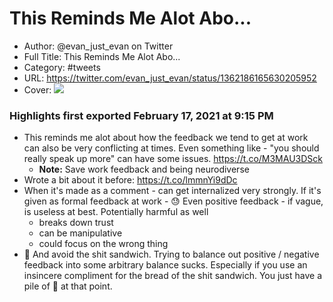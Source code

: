 # This Reminds Me Alot Abo...

- Author: @evan_just_evan on Twitter
- Full Title: This Reminds Me Alot Abo...
- Category: #tweets
- URL: https://twitter.com/evan_just_evan/status/1362186165630205952
- Cover: ![](https://pbs.twimg.com/profile_images/1352305122894819328/sjWkLXdZ.jpg)

### Highlights first exported February 17, 2021 at 9:15 PM

- This reminds me alot about how the feedback we tend to get at work can also be very conflicting at times.
  Even something like - "you should really speak up more" can have some issues. https://t.co/M3MAU3DSck
    - **Note:** Save work feedback and being neurodiverse
- Wrote a bit about it before:
  https://t.co/lmmnYi9dDc
- When it's made as a comment - can get internalized very strongly.
  If it's given as formal feedback at work - 😓
  Even positive feedback - if vague, is useless at best.
  Potentially harmful as well 
  - breaks down trust 
  - can be manipulative 
  - could focus on the wrong thing
- 💩 And avoid the shit sandwich.
  Trying to balance out positive / negative feedback into some arbitrary balance sucks.
  Especially if you use an insincere compliment for the bread of the shit sandwich.
  You just have a pile of 💩 at that point.
